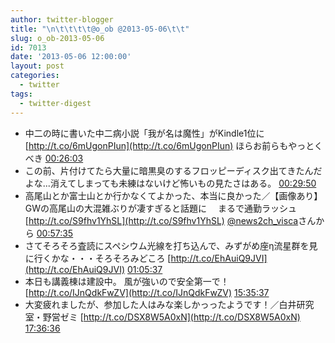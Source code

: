 ```yaml
---
author: twitter-blogger
title: "\n\t\t\t\t@o_ob @2013-05-06\t\t"
slug: o_ob-2013-05-06
id: 7013
date: '2013-05-06 12:00:00'
layout: post
categories:
  - twitter
tags:
  - twitter-digest
---
```


*   中二の時に書いた中二病小説「我が名は魔性」がKindle1位に [http://t.co/6mUgonPIun](http://t.co/6mUgonPIun) ほらお前らもやっとくべき [00:26:03](http://twitter.com/o_ob/statuses/331067275060842496)
*   この前、片付けてたら大量に暗黒臭のするフロッピーディスク出てきたんだよな...消えてしまっても未練はないけど怖いもの見たさはある。 [00:29:50](http://twitter.com/o_ob/statuses/331068227142692864)
*   高尾山とか富士山とか行かなくてよかった、本当に良かった／【画像あり】 GWの高尾山の大混雑ぶりが凄すぎると話題に　 まるで通勤ラッシュ [http://t.co/S9fhv1YhSL](http://t.co/S9fhv1YhSL) [@news2ch_visca](http://twitter.com/news2ch_visca)さんから [00:57:35](http://twitter.com/o_ob/statuses/331075210222661632)
*   さてそろそろ査読にスペシウム光線を打ち込んで、みずがめ座η流星群を見に行くかな・・・そろそろみどころ [http://t.co/EhAuiQ9JVI](http://t.co/EhAuiQ9JVI) [01:05:37](http://twitter.com/o_ob/statuses/331077229360599041)
*   本日も講義棟は建設中。 風が強いので安全第一で！ [http://t.co/IJnQdkFwZV](http://t.co/IJnQdkFwZV) [15:35:37](http://twitter.com/o_ob/statuses/331296173447053315)
*   大変疲れましたが、参加した人はみな楽しかっったようです！／白井研究室・野営ゼミ [http://t.co/DSX8W5A0xN](http://t.co/DSX8W5A0xN) [17:36:36](http://twitter.com/o_ob/statuses/331326618243051520)